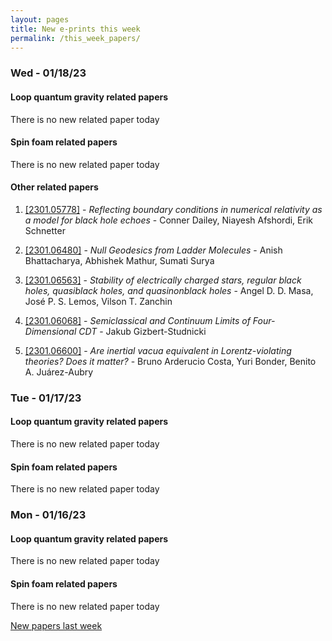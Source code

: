 ```yaml
---
layout: pages
title: New e-prints this week
permalink: /this_week_papers/
---
```




### Wed - 01/18/23

#### Loop quantum gravity related papers

There is no new related paper today 

#### Spin foam related papers

There is no new related paper today 



#### Other related papers

1. [[2301.05778]](https://arxiv.org/abs/2301.05778) - *Reflecting boundary conditions in numerical relativity as a model for  black hole echoes* - Conner Dailey, Niayesh Afshordi, Erik Schnetter

1. [[2301.06480]](https://arxiv.org/abs/2301.06480) - *Null Geodesics from Ladder Molecules* - Anish Bhattacharya, Abhishek Mathur, Sumati Surya

1. [[2301.06563]](https://arxiv.org/abs/2301.06563) - *Stability of electrically charged stars, regular black holes, quasiblack  holes, and quasinonblack holes* - Angel D. D. Masa, José P. S. Lemos, Vilson T. Zanchin

1. [[2301.06068]](https://arxiv.org/abs/2301.06068) - *Semiclassical and Continuum Limits of Four-Dimensional CDT* - Jakub Gizbert-Studnicki

1. [[2301.06600]](https://arxiv.org/abs/2301.06600) - *Are inertial vacua equivalent in Lorentz-violating theories? Does it  matter?* - Bruno Arderucio Costa, Yuri Bonder, Benito A. Juárez-Aubry



### Tue - 01/17/23

#### Loop quantum gravity related papers

There is no new related paper today 

#### Spin foam related papers

There is no new related paper today 

### Mon - 01/16/23

#### Loop quantum gravity related papers

There is no new related paper today 

#### Spin foam related papers

There is no new related paper today 




[New papers last week]({{site.url}}/archived/weekly/pre-prints/2023/01/16/archived_weekly_papers.html)